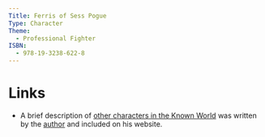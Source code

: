 ```yaml
---
Title: Ferris of Sess Pogue
Type: Character
Theme:
  - Professional Fighter
ISBN:
  - 978-19-3238-622-8
---
```


# Links

* A brief description of [other characters in the Known World](http://artesiaonline.com/blog/?page_id=253) was written by the [author](/a/smylie-mark-s/) and included on his website.
